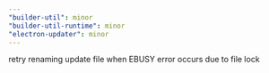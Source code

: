 ```yaml
---
"builder-util": minor
"builder-util-runtime": minor
"electron-updater": minor
---
```


retry renaming update file when EBUSY error occurs due to file lock
